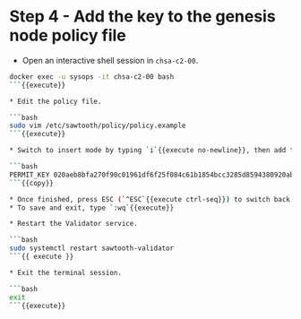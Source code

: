 # Step 4 - Add the key to the genesis node policy file

* Open an interactive shell session in `chsa-c2-00`.

```bash
docker exec -u sysops -it chsa-c2-00 bash
```{{execute}}

* Edit the policy file.

```bash
sudo vim /etc/sawtooth/policy/policy.example
```{{execute}}

* Switch to insert mode by typing `i`{{execute no-newline}}, then add the instruction **at the top** of the file as shown below.

```bash
PERMIT_KEY 020aeb8bfa270f90c01961df6f25f084c61b1854bcc3285d8594380920ab841b44
```{{copy}}

* Once finished, press ESC (`^ESC`{{execute ctrl-seq}}) to switch back to normal mode
* To save and exit, type `:wq`{{execute}}

* Restart the Validator service.

```bash
sudo systemctl restart sawtooth-validator
```{{ execute }}

* Exit the terminal session.

```bash
exit
```{{execute}}

